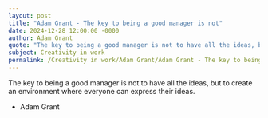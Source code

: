 ```yaml
---
layout: post
title: "Adam Grant - The key to being a good manager is not"
date: 2024-12-28 12:00:00 -0000
author: Adam Grant
quote: "The key to being a good manager is not to have all the ideas, but to create an environment where everyone can express their ideas."
subject: Creativity in work
permalink: /Creativity in work/Adam Grant/Adam Grant - The key to being a good manager is not
---
```


The key to being a good manager is not to have all the ideas, but to create an environment where everyone can express their ideas.

- Adam Grant
